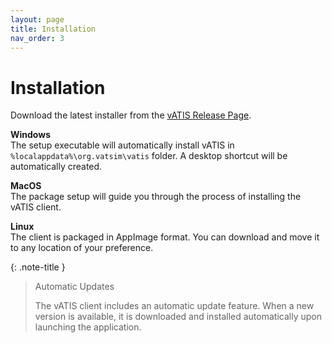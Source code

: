 ```yaml
---
layout: page
title: Installation
nav_order: 3
---
```


# Installation

Download the latest installer from the [vATIS Release Page](https://github.com/vatis-project/vatis/releases/latest).

**Windows**<br/>
The setup executable will automatically install vATIS in `%localappdata%\org.vatsim\vatis` folder. A desktop shortcut will be automatically created.

**MacOS**<br/>
The package setup will guide you through the process of installing the vATIS client.

**Linux**<br/>
The client is packaged in AppImage format. You can download and move it to any location of your preference.


{: .note-title }
> Automatic Updates
>
> The vATIS client includes an automatic update feature. When a new version is available, it is downloaded and installed automatically upon launching the application.